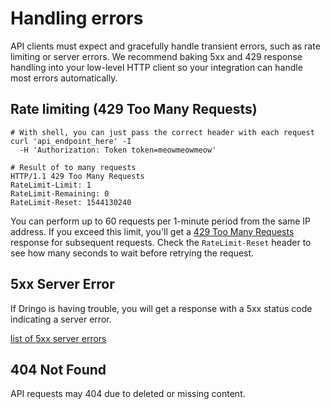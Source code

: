# Handling errors

API clients must expect and gracefully handle transient errors, such as rate limiting or server errors. We recommend baking 5xx and 429 response handling into your low-level HTTP client so your integration can handle most errors automatically.

## Rate limiting (429 Too Many Requests)

```shell
# With shell, you can just pass the correct header with each request
curl 'api_endpoint_here' -I
  -H 'Authorization: Token token=meowmeowmeow'

# Result of to many requests
HTTP/1.1 429 Too Many Requests
RateLimit-Limit: 1
RateLimit-Remaining: 0
RateLimit-Reset: 1544130240
```

You can perform up to 60 requests per 1-minute period from the same IP address. If you exceed this limit, you'll get a [429 Too Many Requests](http://tools.ietf.org/html/draft-nottingham-http-new-status-02#section-4) response for subsequent requests. Check the `RateLimit-Reset` header to see how many seconds to wait before retrying the request.

## 5xx Server Error

If Dringo is having trouble, you will get a response with a 5xx status code indicating a server error.

[list of 5xx server errors](https://en.wikipedia.org/wiki/List_of_HTTP_status_codes#5xx_Server_errors)

## 404 Not Found

API requests may 404 due to deleted or missing content.

